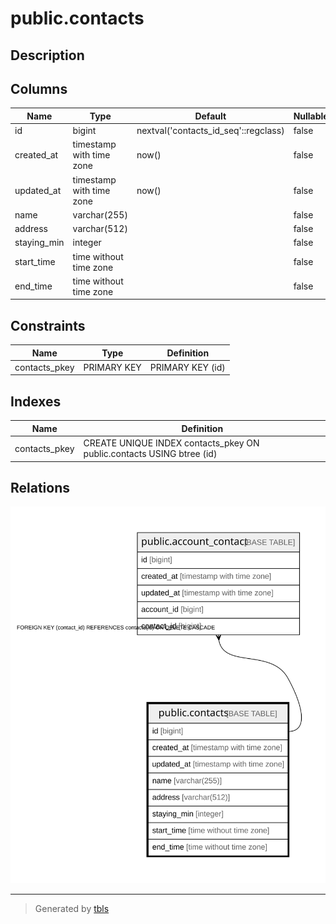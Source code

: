# public.contacts

## Description

## Columns

| Name | Type | Default | Nullable | Children | Parents | Comment |
| ---- | ---- | ------- | -------- | -------- | ------- | ------- |
| id | bigint | nextval('contacts_id_seq'::regclass) | false | [public.account_contact](public.account_contact.md) |  |  |
| created_at | timestamp with time zone | now() | false |  |  |  |
| updated_at | timestamp with time zone | now() | false |  |  |  |
| name | varchar(255) |  | false |  |  |  |
| address | varchar(512) |  | false |  |  |  |
| staying_min | integer |  | false |  |  |  |
| start_time | time without time zone |  | false |  |  |  |
| end_time | time without time zone |  | false |  |  |  |

## Constraints

| Name | Type | Definition |
| ---- | ---- | ---------- |
| contacts_pkey | PRIMARY KEY | PRIMARY KEY (id) |

## Indexes

| Name | Definition |
| ---- | ---------- |
| contacts_pkey | CREATE UNIQUE INDEX contacts_pkey ON public.contacts USING btree (id) |

## Relations

![er](public.contacts.svg)

---

> Generated by [tbls](https://github.com/k1LoW/tbls)
